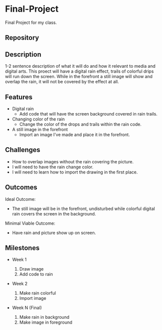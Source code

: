 # Final-Project
Final Project for my class.

## Repository
<Link to your project's public GitHub respository>

## Description
1-2 sentence description of what it will do and how it relevant to media and digital arts. This proect will have a digital rain effect, trails of colorful drips will run down the screen. While in the forefront a still image will show and overlap the rain, it will not be covered by the effect at all.

## Features
- Digital rain
	- Add code that will have the screen background covered in rain trails.
- Changing color of the rain
	- Change the color of the drops and trails within the rain code.
- A still image in the forefront 
	- Import an image I've made and place it in the forefront.

## Challenges
- How to overlap images without the rain covering the picture.
- I will need to have the rain change color.
- I will need to learn how to import the drawing in the first place.

## Outcomes
Ideal Outcome:
- The still image will be in the forefront, undisturbed while colorful digital rain covers the screen in the background.

Minimal Viable Outcome:
- Have rain and picture show up on screen.

## Milestones

- Week 1
  1. Draw image
  2. Add code to rain

- Week 2
  1. Make rain colorful
  2. Import image

- Week N (Final)
  1. Make rain in background
  2. Make image in foreground
